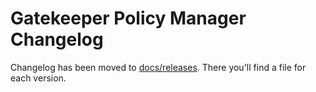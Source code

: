 # Gatekeeper Policy Manager Changelog

Changelog has been moved to [docs/releases](docs/releases). There you'll find a file for each version.
